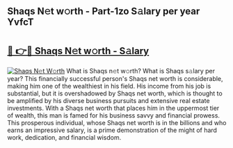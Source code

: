 ## Shaqs N𝚎t w𝚘rth - Part-1zo S𝚊lary per year YvfcT

# <h2><a href="http://gc00sx.nevu.top/?p=Shaqs">🔗 👉🔴 Shaqs N𝚎t w𝚘rth - S𝚊lary</a></h2>

[![Shaqs N𝚎t W𝚘rth](https://i.imgur.com/Oavwk0R.jpeg)](http://gc00sx.nevu.top/?p=Shaqs)
What is Shaqs n𝚎t w𝚘rth? What is Shaqs s𝚊lary per year?
This financially successful person's Shaqs net worth is considerable, making him one of the wealthiest in his field. His income from his job is substantial, but it is overshadowed by Shaqs net worth, which is thought to be amplified by his diverse business pursuits and extensive real estate investments. With a Shaqs net worth that places him in the uppermost tier of wealth, this man is famed for his business savvy and financial prowess. This prosperous individual, whose Shaqs net worth is in the billions and who earns an impressive salary, is a prime demonstration of the might of hard work, dedication, and financial wisdom.
